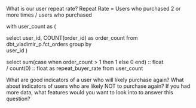 What is our user repeat rate? Repeat Rate = Users who purchased 2 or more times / users who purchased

with user_count as (

select
  user_id, COUNT(order_id) as order_count
from
  dbt_vladimir_p.fct_orders
group by  
  user_id
)

select 
sum(case when order_count > 1 then 1 else 0 end) :: float  
/ count(0) :: float as repeat_buyer_rate
from user_count

What are good indicators of a user who will likely purchase again? What about indicators of users who
are likely NOT to purchase again? If you had more data, what features would you want to look into to answer this question?
